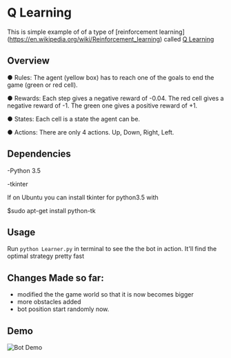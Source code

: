 # Q Learning

This is simple example of of a type of [reinforcement learning] (https://en.wikipedia.org/wiki/Reinforcement_learning) called [Q Learning](https://en.wikipedia.org/wiki/Q-learning)

## Overview

● Rules: The agent (yellow box) has to reach one of the goals to end the game (green or red cell).

● Rewards: Each step gives a negative reward of -0.04. The red cell gives a negative reward of -1. The green one gives a positive reward of +1.

● States: Each cell is a state the agent can be.

● Actions: There are only 4 actions. Up, Down, Right, Left.

## Dependencies

-Python 3.5

-tkinter

If on Ubuntu you can install tkinter for python3.5 with

$sudo apt-get install python-tk

## Usage


Run `python Learner.py` in terminal to see the the bot in action. It'll find the optimal strategy pretty fast

## Changes Made so far:

* modified the the game world so that it is now becomes bigger 
* more obstacles added
* bot position start randomly now.

## Demo

![Bot Demo](http://i.imgur.com/Ms6tcYr.png)







